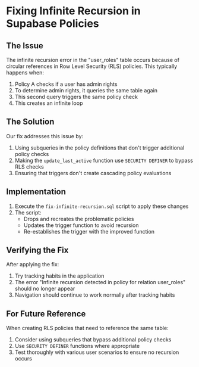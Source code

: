 # Fixing Infinite Recursion in Supabase Policies

## The Issue

The infinite recursion error in the "user_roles" table occurs because of circular references in Row Level Security (RLS) policies. This typically happens when:

1. Policy A checks if a user has admin rights
2. To determine admin rights, it queries the same table again
3. This second query triggers the same policy check
4. This creates an infinite loop

## The Solution

Our fix addresses this issue by:

1. Using subqueries in the policy definitions that don't trigger additional policy checks
2. Making the `update_last_active` function use `SECURITY DEFINER` to bypass RLS checks
3. Ensuring that triggers don't create cascading policy evaluations

## Implementation

1. Execute the `fix-infinite-recursion.sql` script to apply these changes
2. The script:
   - Drops and recreates the problematic policies
   - Updates the trigger function to avoid recursion
   - Re-establishes the trigger with the improved function

## Verifying the Fix

After applying the fix:

1. Try tracking habits in the application
2. The error "Infinite recursion detected in policy for relation user_roles" should no longer appear
3. Navigation should continue to work normally after tracking habits

## For Future Reference

When creating RLS policies that need to reference the same table:

1. Consider using subqueries that bypass additional policy checks
2. Use `SECURITY DEFINER` functions where appropriate
3. Test thoroughly with various user scenarios to ensure no recursion occurs
